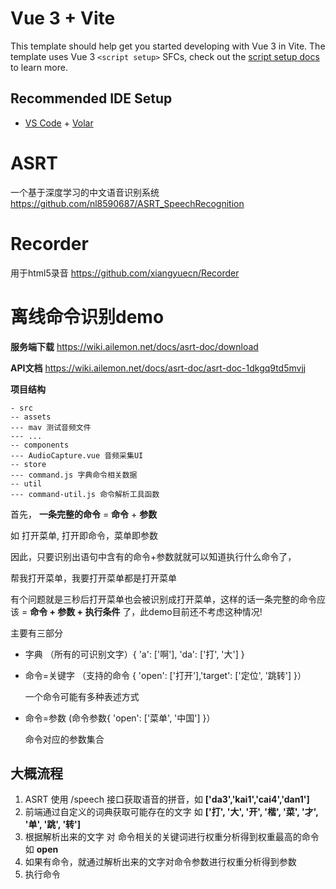 # Vue 3 + Vite

This template should help get you started developing with Vue 3 in Vite. The template uses Vue 3 `<script setup>` SFCs, check out the [script setup docs](https://v3.vuejs.org/api/sfc-script-setup.html#sfc-script-setup) to learn more.



## Recommended IDE Setup

- [VS Code](https://code.visualstudio.com/) + [Volar](https://marketplace.visualstudio.com/items?itemName=Vue.volar)



# ASRT

一个基于深度学习的中文语音识别系统 https://github.com/nl8590687/ASRT_SpeechRecognition

# Recorder

用于html5录音 https://github.com/xiangyuecn/Recorder



# 离线命令识别demo

**服务端下载** https://wiki.ailemon.net/docs/asrt-doc/download

**API文档** https://wiki.ailemon.net/docs/asrt-doc/asrt-doc-1dkgq9td5mvjj

**项目结构**

```
- src
-- assets
--- mav 测试音频文件
--- ...
-- components
--- AudioCapture.vue 音频采集UI
-- store
--- command.js 字典命令相关数据
-- util
--- command-util.js 命令解析工具函数
```





首先， **一条完整的命令** = **命令** + **参数**

如 打开菜单, 打开即命令，菜单即参数

因此，只要识别出语句中含有的命令+参数就就可以知道执行什么命令了，

帮我打开菜单，我要打开菜单都是打开菜单

有个问题就是三秒后打开菜单也会被识别成打开菜单，这样的话一条完整的命令应该 = **命令 + 参数 + 执行条件** 了，此demo目前还不考虑这种情况!



主要有三部分

- 字典 （所有的可识别文字）{ 'a': ['啊'], 'da': ['打', '大'] }

- 命令=关键字 （支持的命令 { 'open': ['打开'],'target': ['定位', '跳转'] }）

  一个命令可能有多种表述方式

- 命令=参数 (命令参数{ 'open':  ['菜单', '中国'] }）

  命令对应的参数集合

  

## 大概流程

1. ASRT 使用 /speech 接口获取语音的拼音，如 **['da3','kai1','cai4','dan1']**
2. 前端通过自定义的词典获取可能存在的文字 如 **['打', '大', '开', '楷', '菜', '才', '单', '跳', '转']**
3. 根据解析出来的文字 对 命令相关的关键词进行权重分析得到权重最高的命令 如 **open**
4. 如果有命令，就通过解析出来的文字对命令参数进行权重分析得到参数
5. 执行命令





